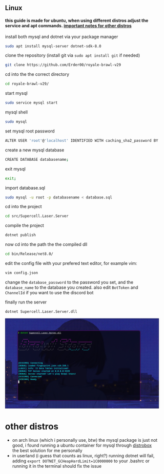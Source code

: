 ## Linux

#### this guide is made for ubuntu, when using different distros adjust the service and apt commands. [important notes for other distros](https://github.com/Erder00/royale-brawl-v29/blob/main/docs/Linux.md#other-distros)

install both mysql and dotnet via your package manager
```bash
sudo apt install mysql-server dotnet-sdk-8.0
```
clone the repository (install git via `sudo apt install git` if needed)
```bash
git clone https://github.com/Erder00/royale-brawl-v29
```
cd into the the correct directory
```bash
cd royale-brawl-v29/
```
start mysql
```bash
sudo service mysql start
```
mysql shell
```bash
sudo mysql
```
set mysql root password
```bash
ALTER USER 'root'@'localhost' IDENTIFIED WITH caching_sha2_password BY 'YOUR_PASSWORD';
```
create a new mysql database
```bash
CREATE DATABASE databasename;
```
exit mysql
```bash
exit;
```
import database.sql
```bash
sudo mysql -u root -p databasename < database.sql
```
cd into the project
```bash
cd src/Supercell.Laser.Server
```
compile the project
```bash
dotnet publish
```
now cd into the path the the compiled dll
```bash
cd bin/Release/net8.0/
```
edit the config file with your prefered text editor, for example vim:
```bash
vim config.json
```
change the `database_password` to the password you set, and the `database_name` to the database you created. also edit `BotToken` and `ChannelId` if you want to use the discord bot

finally run the server
```bash
dotnet Supercell.Laser.Server.dll
```
![server on linux](https://github.com/Erder00/royale-brawl-v29/blob/main/docs/screenshots/server-linux.png?raw=true)

# other distros
- on arch linux (which i personally use, btw) the mysql package is just not good, i found running a ubuntu container for mysql through [distrobox](https://distrobox.it) the best solution for me personally
- in userland (i guess that counts as linux, right?) running dotnet will fail, adding `export DOTNET_GCHeapHardLimit=1C0000000` to your .bashrc or running it in the terminal should fix the issue